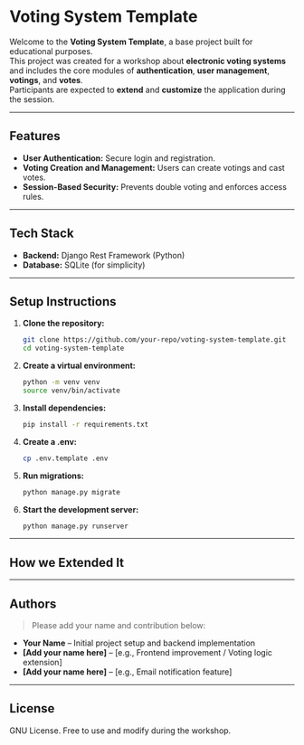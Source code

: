 # Voting System Template

Welcome to the **Voting System Template**, a base project built for educational purposes.  
This project was created for a workshop about **electronic voting systems** and includes the core modules of **authentication**, **user management**, **votings**, and **votes**.  
Participants are expected to **extend** and **customize** the application during the session.

---

## Features

- **User Authentication:** Secure login and registration.
- **Voting Creation and Management:** Users can create votings and cast votes.
- **Session-Based Security:** Prevents double voting and enforces access rules.

---

## Tech Stack

- **Backend:** Django Rest Framework (Python)
- **Database:** SQLite (for simplicity)

---

## Setup Instructions

1. **Clone the repository:**

   ```bash
   git clone https://github.com/your-repo/voting-system-template.git
   cd voting-system-template
   ```

2. **Create a virtual environment:**

   ```bash
   python -m venv venv
   source venv/bin/activate
   ```

3. **Install dependencies:**

   ```bash
   pip install -r requirements.txt
   ```

4. **Create a .env:**

   ```bash
   cp .env.template .env
   ```

5. **Run migrations:**

   ```bash
   python manage.py migrate
   ```

6. **Start the development server:**
   ```bash
   python manage.py runserver
   ```

---

## How we Extended It

---

## Authors

> Please add your name and contribution below:

- **Your Name** – Initial project setup and backend implementation
- **[Add your name here]** – [e.g., Frontend improvement / Voting logic extension]
- **[Add your name here]** – [e.g., Email notification feature]

---

## License

GNU License. Free to use and modify during the workshop.
